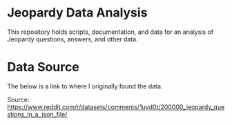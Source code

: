 # Jeopardy Data Analysis

This repository holds scripts, documentation, and data for an analysis of
Jeopardy questions, answers, and other data.

# Data Source

The below is a link to where I originally found the data.

Source:
https://www.reddit.com/r/datasets/comments/1uyd0t/200000_jeopardy_questions_in_a_json_file/
